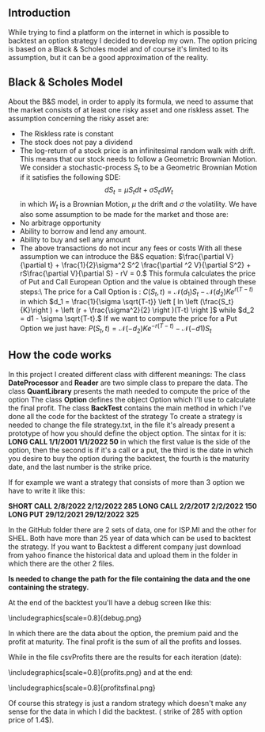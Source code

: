 ## Introduction
While trying to find a platform on the internet in which is possible to backtest an option strategy I decided to develop my own. 
The option pricing is based on a Black & Scholes model and of course it's limited to its assumption, but it can be a good approximation of the reality.

## Black \& Scholes Model
About the B&S model, in order to apply its formula, we need to assume that the market consists of at least one risky asset and one riskless asset.
The assumption concerning the risky asset are:
- The Riskless rate is constant 
- The stock does not pay a dividend 
- The log-return of a stock price is an infinitesimal random walk with drift. This means that our stock needs to follow a Geometric Brownian Motion.
We consider a stochastic-process $S_t$ to be a Geometric Brownian Motion if it satisfies the following SDE: $$dS_t = \mu S_tdt + \sigma S_tdW_t$$ in which $W_t$ is a Brownian Motion, $\mu$ the drift and $\sigma$ the volatility.
We have also some assumption to be made for the market and those are:
- No arbitrage opportunity 
- Ability to borrow and lend any amount.
- Ability to buy and sell any amount
- The above transactions do not incur any fees or costs
With all these assumption we can introduce the B&S equation:
$\frac{\partial V}{\partial t} + \frac{1}{2}\sigma^2 S^2 \frac{\partial ^2 V}{\partial S^2} + rS\frac{\partial V}{\partial S} - rV = 0.$
This formula calculates the price of Put and Call European Option and the value is obtained through these steps:\\
The price for a Call Option is :
$C(S_t,t) = \mathcal{N}(d_1)S_t - \mathcal{N}(d_2)Ke^{r(T-t)}$
in which 
$d_1 = \frac{1}{\sigma \sqrt{T-t}} \left [ ln \left (\frac{S_t}{K}\right ) + \left (r + \frac{\sigma^2}{2} \right )(T-t) \right ]$
while 
$d_2 = d1 - \sigma \sqrt{T-t}.$
If we want to compute the price for a Put Option we just have:
$P(S_t,t) = \mathcal{N}(-d_2)Ke^{-r(T-t)} - \mathcal{N}(-d1)S_t$
## How the code works
 In this project I created different class with different meanings:
 The class **DateProcessor** and **Reader** are two simple class to prepare the data.
 The class **QuantLibrary** presents the math needed to compute the price of the option
 The class **Option** defines the object Option which I'll use to calculate the final profit.
 The class **BackTest** contains the main method in which I've done all the code for the backtest of the strategy
 To create a strategy is needed to change the file strategy.txt, in the file it's already present a prototype of how you should define the object option.
The sintax for it is:
 **LONG CALL 1/1/2001 1/1/2022 50** in which the first value is the side of the option, then the second is if it's a call or a put, the third is the date in which you desire to buy the option during the backtest, the fourth is the maturity date, and the last number is the strike price.

If for example we want a strategy that consists of more than 3 option we have to write it like this:


**SHORT CALL 2/8/2022 2/12/2022 285**
**LONG CALL 2/2/2017 2/2/2022 150**
**LONG PUT 29/12/2021 29/12/2022 325**

In the GitHub folder there are 2 sets of data, one for ISP.MI and the other for SHEL. Both have more than 25 year of data which can be used to backtest the strategy. If you want to Backtest a different company just download from yahoo finance the historical data and upload them in the folder in which there are the other 2 files.

**Is needed to change the path for the file containing the data and the one containing the strategy.**


At the end of the backtest you'll have a debug screen like this:


\includegraphics[scale=0.8]{debug.png}

In which there are the data about the option, the premium paid and the profit at maturity. The final profit is the sum of all the profits and losses.



While in the file csvProfits there are the results for each iteration (date): 

\includegraphics[scale=0.8]{profits.png}
and at the end:

\includegraphics[scale=0.8]{profitsfinal.png}

Of course this strategy is just a random strategy which doesn't make any sense for the data in which I did the backtest. ( strike of 285 with option price of 1.4\$). 
